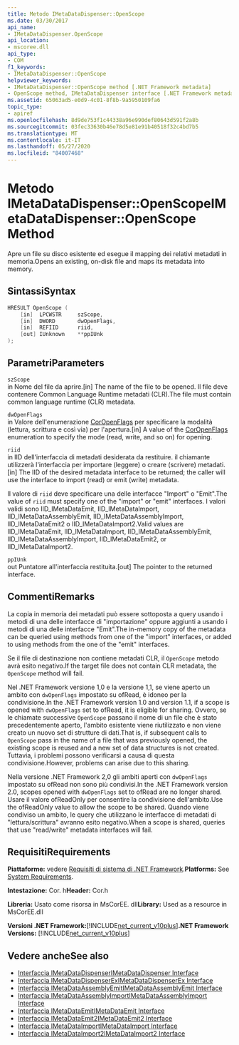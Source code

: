 ```yaml
---
title: Metodo IMetaDataDispenser::OpenScope
ms.date: 03/30/2017
api_name:
- IMetaDataDispenser.OpenScope
api_location:
- mscoree.dll
api_type:
- COM
f1_keywords:
- IMetaDataDispenser::OpenScope
helpviewer_keywords:
- IMetaDataDispenser::OpenScope method [.NET Framework metadata]
- OpenScope method, IMetaDataDispenser interface [.NET Framework metadata]
ms.assetid: 65063ad5-e0d9-4c01-8f8b-9a5950109fa6
topic_type:
- apiref
ms.openlocfilehash: 8d9de753f1c44338a96e990def80643d591f2a8b
ms.sourcegitcommit: 03fec33630b46e78d5e81e91b40518f32c4bd7b5
ms.translationtype: MT
ms.contentlocale: it-IT
ms.lasthandoff: 05/27/2020
ms.locfileid: "84007468"
---
```

# <a name="imetadatadispenseropenscope-method"></a><span data-ttu-id="5c83e-102">Metodo IMetaDataDispenser::OpenScope</span><span class="sxs-lookup"><span data-stu-id="5c83e-102">IMetaDataDispenser::OpenScope Method</span></span>
<span data-ttu-id="5c83e-103">Apre un file su disco esistente ed esegue il mapping dei relativi metadati in memoria.</span><span class="sxs-lookup"><span data-stu-id="5c83e-103">Opens an existing, on-disk file and maps its metadata into memory.</span></span>  
  
## <a name="syntax"></a><span data-ttu-id="5c83e-104">Sintassi</span><span class="sxs-lookup"><span data-stu-id="5c83e-104">Syntax</span></span>  
  
```cpp  
HRESULT OpenScope (  
    [in]  LPCWSTR     szScope,
    [in]  DWORD       dwOpenFlags,
    [in]  REFIID      riid,
    [out] IUnknown    **ppIUnk  
);  
```  
  
## <a name="parameters"></a><span data-ttu-id="5c83e-105">Parametri</span><span class="sxs-lookup"><span data-stu-id="5c83e-105">Parameters</span></span>  
 `szScope`  
 <span data-ttu-id="5c83e-106">in Nome del file da aprire.</span><span class="sxs-lookup"><span data-stu-id="5c83e-106">[in] The name of the file to be opened.</span></span> <span data-ttu-id="5c83e-107">Il file deve contenere Common Language Runtime metadati (CLR).</span><span class="sxs-lookup"><span data-stu-id="5c83e-107">The file must contain common language runtime (CLR) metadata.</span></span>  
  
 `dwOpenFlags`  
 <span data-ttu-id="5c83e-108">in Valore dell'enumerazione [CorOpenFlags](coropenflags-enumeration.md) per specificare la modalità (lettura, scrittura e così via) per l'apertura.</span><span class="sxs-lookup"><span data-stu-id="5c83e-108">[in] A value of the [CorOpenFlags](coropenflags-enumeration.md) enumeration to specify the mode (read, write, and so on) for opening.</span></span>  
  
 `riid`  
 <span data-ttu-id="5c83e-109">in IID dell'interfaccia di metadati desiderata da restituire. il chiamante utilizzerà l'interfaccia per importare (leggere) o creare (scrivere) metadati.</span><span class="sxs-lookup"><span data-stu-id="5c83e-109">[in] The IID of the desired metadata interface to be returned; the caller will use the interface to import (read) or emit (write) metadata.</span></span>  
  
 <span data-ttu-id="5c83e-110">Il valore di `riid` deve specificare una delle interfacce "Import" o "Emit".</span><span class="sxs-lookup"><span data-stu-id="5c83e-110">The value of `riid` must specify one of the "import" or "emit" interfaces.</span></span> <span data-ttu-id="5c83e-111">I valori validi sono IID_IMetaDataEmit, IID_IMetaDataImport, IID_IMetaDataAssemblyEmit, IID_IMetaDataAssemblyImport, IID_IMetaDataEmit2 o IID_IMetaDataImport2.</span><span class="sxs-lookup"><span data-stu-id="5c83e-111">Valid values are IID_IMetaDataEmit, IID_IMetaDataImport, IID_IMetaDataAssemblyEmit, IID_IMetaDataAssemblyImport, IID_IMetaDataEmit2, or IID_IMetaDataImport2.</span></span>  
  
 `ppIUnk`  
 <span data-ttu-id="5c83e-112">out Puntatore all'interfaccia restituita.</span><span class="sxs-lookup"><span data-stu-id="5c83e-112">[out] The pointer to the returned interface.</span></span>  
  
## <a name="remarks"></a><span data-ttu-id="5c83e-113">Commenti</span><span class="sxs-lookup"><span data-stu-id="5c83e-113">Remarks</span></span>  
 <span data-ttu-id="5c83e-114">La copia in memoria dei metadati può essere sottoposta a query usando i metodi di una delle interfacce di "importazione" oppure aggiunti a usando i metodi di una delle interfacce "Emit".</span><span class="sxs-lookup"><span data-stu-id="5c83e-114">The in-memory copy of the metadata can be queried using methods from one of the "import" interfaces, or added to using methods from the one of the "emit" interfaces.</span></span>  
  
 <span data-ttu-id="5c83e-115">Se il file di destinazione non contiene metadati CLR, il `OpenScope` metodo avrà esito negativo.</span><span class="sxs-lookup"><span data-stu-id="5c83e-115">If the target file does not contain CLR metadata, the `OpenScope` method will fail.</span></span>  
  
 <span data-ttu-id="5c83e-116">Nel .NET Framework versione 1,0 e la versione 1,1, se viene aperto un ambito con `dwOpenFlags` impostato su ofRead, è idoneo per la condivisione.</span><span class="sxs-lookup"><span data-stu-id="5c83e-116">In the .NET Framework version 1.0 and version 1.1, if a scope is opened with `dwOpenFlags` set to ofRead, it is eligible for sharing.</span></span> <span data-ttu-id="5c83e-117">Ovvero, se le chiamate successive `OpenScope` passano il nome di un file che è stato precedentemente aperto, l'ambito esistente viene riutilizzato e non viene creato un nuovo set di strutture di dati.</span><span class="sxs-lookup"><span data-stu-id="5c83e-117">That is, if subsequent calls to `OpenScope` pass in the name of a file that was previously opened, the existing scope is reused and a new set of data structures is not created.</span></span> <span data-ttu-id="5c83e-118">Tuttavia, i problemi possono verificarsi a causa di questa condivisione.</span><span class="sxs-lookup"><span data-stu-id="5c83e-118">However, problems can arise due to this sharing.</span></span>  
  
 <span data-ttu-id="5c83e-119">Nella versione .NET Framework 2,0 gli ambiti aperti con `dwOpenFlags` impostato su ofRead non sono più condivisi.</span><span class="sxs-lookup"><span data-stu-id="5c83e-119">In the .NET Framework version 2.0, scopes opened with `dwOpenFlags` set to ofRead are no longer shared.</span></span> <span data-ttu-id="5c83e-120">Usare il valore ofReadOnly per consentire la condivisione dell'ambito.</span><span class="sxs-lookup"><span data-stu-id="5c83e-120">Use the ofReadOnly value to allow the scope to be shared.</span></span> <span data-ttu-id="5c83e-121">Quando viene condiviso un ambito, le query che utilizzano le interfacce di metadati di "lettura/scrittura" avranno esito negativo.</span><span class="sxs-lookup"><span data-stu-id="5c83e-121">When a scope is shared, queries that use "read/write" metadata interfaces will fail.</span></span>  
  
## <a name="requirements"></a><span data-ttu-id="5c83e-122">Requisiti</span><span class="sxs-lookup"><span data-stu-id="5c83e-122">Requirements</span></span>  
 <span data-ttu-id="5c83e-123">**Piattaforme:** vedere [Requisiti di sistema di .NET Framework](../../get-started/system-requirements.md).</span><span class="sxs-lookup"><span data-stu-id="5c83e-123">**Platforms:** See [System Requirements](../../get-started/system-requirements.md).</span></span>  
  
 <span data-ttu-id="5c83e-124">**Intestazione:** Cor. h</span><span class="sxs-lookup"><span data-stu-id="5c83e-124">**Header:** Cor.h</span></span>  
  
 <span data-ttu-id="5c83e-125">**Libreria:** Usato come risorsa in MsCorEE. dll</span><span class="sxs-lookup"><span data-stu-id="5c83e-125">**Library:** Used as a resource in MsCorEE.dll</span></span>  
  
 <span data-ttu-id="5c83e-126">**Versioni .NET Framework:**[!INCLUDE[net_current_v10plus](../../../../includes/net-current-v10plus-md.md)]</span><span class="sxs-lookup"><span data-stu-id="5c83e-126">**.NET Framework Versions:** [!INCLUDE[net_current_v10plus](../../../../includes/net-current-v10plus-md.md)]</span></span>  
  
## <a name="see-also"></a><span data-ttu-id="5c83e-127">Vedere anche</span><span class="sxs-lookup"><span data-stu-id="5c83e-127">See also</span></span>

- [<span data-ttu-id="5c83e-128">Interfaccia IMetaDataDispenser</span><span class="sxs-lookup"><span data-stu-id="5c83e-128">IMetaDataDispenser Interface</span></span>](imetadatadispenser-interface.md)
- [<span data-ttu-id="5c83e-129">Interfaccia IMetaDataDispenserEx</span><span class="sxs-lookup"><span data-stu-id="5c83e-129">IMetaDataDispenserEx Interface</span></span>](imetadatadispenserex-interface.md)
- [<span data-ttu-id="5c83e-130">Interfaccia IMetaDataAssemblyEmit</span><span class="sxs-lookup"><span data-stu-id="5c83e-130">IMetaDataAssemblyEmit Interface</span></span>](imetadataassemblyemit-interface.md)
- [<span data-ttu-id="5c83e-131">Interfaccia IMetaDataAssemblyImport</span><span class="sxs-lookup"><span data-stu-id="5c83e-131">IMetaDataAssemblyImport Interface</span></span>](imetadataassemblyimport-interface.md)
- [<span data-ttu-id="5c83e-132">Interfaccia IMetaDataEmit</span><span class="sxs-lookup"><span data-stu-id="5c83e-132">IMetaDataEmit Interface</span></span>](imetadataemit-interface.md)
- [<span data-ttu-id="5c83e-133">Interfaccia IMetaDataEmit2</span><span class="sxs-lookup"><span data-stu-id="5c83e-133">IMetaDataEmit2 Interface</span></span>](imetadataemit2-interface.md)
- [<span data-ttu-id="5c83e-134">Interfaccia IMetaDataImport</span><span class="sxs-lookup"><span data-stu-id="5c83e-134">IMetaDataImport Interface</span></span>](imetadataimport-interface.md)
- [<span data-ttu-id="5c83e-135">Interfaccia IMetaDataImport2</span><span class="sxs-lookup"><span data-stu-id="5c83e-135">IMetaDataImport2 Interface</span></span>](imetadataimport2-interface.md)
